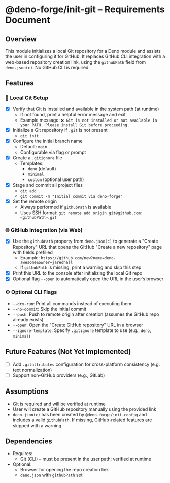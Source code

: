# @deno-forge/init-git – Requirements Document

## Overview

This module initializes a local Git repository for a Deno module and assists the user in configuring it for GitHub. It replaces GitHub CLI integration with a web-based repository creation link, using the `githubPath` field from `deno.json(c)`. No GitHub CLI is required.

## Features

### 🧱 Local Git Setup

- [x] Verify that Git is installed and available in the system path (at runtime)
  - If not found, print a helpful error message and exit
  - Example message: `❌ Git is not installed or not available in your PATH. Please install Git before proceeding.`
- [x] Initialize a Git repository if `.git` is not present
  - `git init`
- [x] Configure the initial branch name
  - Default: `main`
  - Configurable via flag or prompt
- [x] Create a `.gitignore` file
  - Templates:
    - `deno` (default)
    - `minimal`
    - `custom` (optional user path)
- [x] Stage and commit all project files
  - `git add .`
  - `git commit -m "Initial commit via deno-forge"`
- [x] Set the remote origin
  - Always performed if `githubPath` is available
  - Uses SSH format: `git remote add origin git@github.com:<githubPath>.git`

### 🌐 GitHub Integration (via Web)

- [x] Use the `githubPath` property from `deno.json(c)` to generate a "Create Repository" URL that opens the GitHub "Create a new repository" page with fields prefilled
  - Example: `https://github.com/new?name=deno-awesome&owner=jaredhall`
  - If `githubPath` is missing, print a warning and skip this step
- [x] Print this URL to the console after initializing the local Git repo
- [x] Optional flag `--open` to automatically open the URL in the user’s browser

### ⚙️ Optional CLI Flags

- `--dry-run`: Print all commands instead of executing them
- `--no-commit`: Skip the initial commit
- `--push`: Push to remote origin after creation (assumes the GitHub repo already exists)
- `--open`: Open the "Create GitHub repository" URL in a browser
- `--ignore-template`: Specify `.gitignore` template to use (e.g., `deno`, `minimal`)

## Future Features (Not Yet Implemented)

- [ ] Add `.gitattributes` configuration for cross-platform consistency (e.g. text normalization)
- [ ] Support non-GitHub providers (e.g., GitLab)

## Assumptions

- Git is required and will be verified at runtime
- User will create a GitHub repository manually using the provided link
- `deno.json(c)` has been created by `@deno-forge/init-config` and includes a valid `githubPath`. If missing, GitHub-related features are skipped with a warning.

## Dependencies

- Requires:
  - Git (CLI) – must be present in the user path; verified at runtime
- Optional:
  - Browser for opening the repo creation link
  - `deno.json` with `githubPath` set
